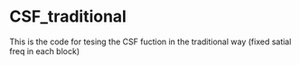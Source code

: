 # CSF_traditional
This is the code for tesing the CSF fuction in the traditional way (fixed satial freq in each block)
